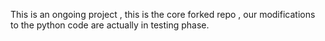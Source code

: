This is an ongoing project , this is the core forked repo , our modifications to the python code are actually in testing phase.
